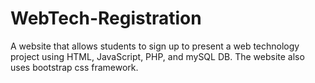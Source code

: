 WebTech-Registration
====================

A website that allows students to sign up to present a web technology project using HTML, JavaScript, PHP, and mySQL DB. The website also uses bootstrap css framework.
